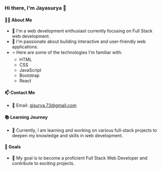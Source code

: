 ### Hi there, I'm Jayasurya 👋

#### 🧑‍💻 About Me
- 🌱 I'm a web development enthusiast currently focusing on Full Stack web development.
- 👀 I'm passionate about building interactive and user-friendly web applications.
- ⭐ Here are some of the technologies I'm familiar with:
  - HTML
  - CSS
  - JavaScript
  - Bootstrap
  - React

#### 📫 Contact Me
- 📧 Email: gjsurya.73@gmail.com

#### 📚 Learning Journey
- 📖 Currently, I am learning and working on various full-stack projects to deepen my knowledge and skills in web development.

#### 🚀 Goals
- 🎯 My goal is to become a proficient Full Stack Web Developer and contribute to exciting projects.



